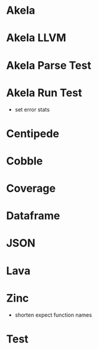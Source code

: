 # Akela

# Akela LLVM

# Akela Parse Test

# Akela Run Test
* set error stats

# Centipede

# Cobble

# Coverage

# Dataframe

# JSON

# Lava

# Zinc
* shorten expect function names

# Test
